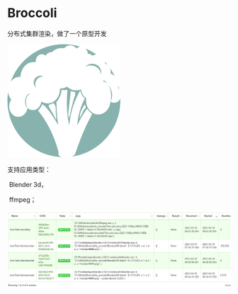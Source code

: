 # Broccoli
分布式集群渲染，做了一个原型开发

![](Broccoli/broccoli.svg)


支持应用类型：

​				Blender 3d，

​				ffmpeg；



![](Doc/img/brocciliflower.png)
